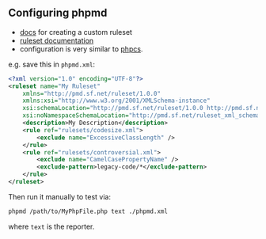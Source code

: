 ## Configuring phpmd

* [docs](https://phpmd.org/documentation/creating-a-ruleset.html) for creating a custom ruleset
* [ruleset documentation](https://phpmd.org/rules/index.html)
* configuration is very similar to [phpcs](../phpcs.md).

e.g. save this in `phpmd.xml`:
```xml
<?xml version="1.0" encoding="UTF-8"?>
<ruleset name="My Ruleset"
    xmlns="http://pmd.sf.net/ruleset/1.0.0"
    xmlns:xsi="http://www.w3.org/2001/XMLSchema-instance"
    xsi:schemaLocation="http://pmd.sf.net/ruleset/1.0.0 http://pmd.sf.net/ruleset_xml_schema.xsd"
    xsi:noNamespaceSchemaLocation="http://pmd.sf.net/ruleset_xml_schema.xsd">
    <description>My Description</description>
    <rule ref="rulesets/codesize.xml">
        <exclude name="ExcessiveClassLength" />
    </rule>
    <rule ref="rulesets/controversial.xml">
        <exclude name="CamelCasePropertyName" />
        <exclude-pattern>legacy-code/*</exclude-pattern>
    </rule>
</ruleset>
```

Then run it manually to test via: 
```sh
phpmd /path/to/MyPhpFile.php text ./phpmd.xml
```
where `text` is the reporter.
